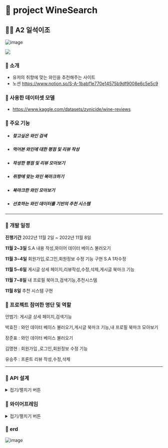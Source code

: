   # 🚩 project WineSearch 
  ## 👩‍💻 A2 일석이조

   ![image](https://i.ibb.co/CsrNLm5/unnamed.jpg)
  <p>
      <img src="https://img.shields.io/badge/Django-4.1.1-green"/>
  </p>

  ### 🍷 소개
  - 유저의 취향에 맞는 와인을 추천해주는 사이트
  - 노션 https://www.notion.so/S-A-1babf1e770e14575b9df9008e6c5e5c9
  
  ### 🍷 사용한 데이터셋 모델
  - https://www.kaggle.com/datasets/zynicide/wine-reviews
  
  ### 🍷 주요 기능 
  - ##### 찾고싶은 와인 검색
  - ##### 먹어본 와인에 대한 평점 및 리뷰 작성
  - ##### 작성한 평점 및 리뷰 모아보기
  - ##### 취향에 맞는 와인 북마크하기
  - ##### 북마크한 와인 모아보기
  - ##### 선호하는 와인 데이터를 기반의 추천 시스템
  
  
  ***


  ### 🍷 개발 일정
  
  **진행기간** 2022년 11월 2일 ~ 2022년 11월 8일

  **11월 2~3일** S.A 내용 작성,와이어 데이터 베이스 불러오기 

  **11월 3~4일** 회원가입,로그인,회원정보 수정 기능 구현 S.A 1차수정

  **11월 5~6일** 게시글 상세 페이지,리뷰작성,수정,삭제,게시글 북마크 기능

  **11월 7~8일** 내 프로필 북마크,검색기능,추천시스템
  
  **11월 8일** 추천 시스템 구현


  ### 🍷 프로젝트 참여한 명단 및 역할

  안범기: 게시글 상세 페이지,검색기능
  
  박효진 : 와인 데이터 베이스 불러오기,게시글 북마크 기능,내 프로필 북마크 모아보기
  
  장준표 : 와인 데이터 베이스 불러오기
  
  김명현 : 회원가입 ,로그인,회원정보 수정 기능
  
  유승주 : 프론트 리뷰 작성,수정,삭제

  ***


  ### 🍷 API 설계
  <details>
  <summary>접기/펼치기 버튼</summary>
  <div markdown="1">

  |페이지|기능|API URL|Method|Request(요청)|Response(응답)|
  |------|------|------|------|------|------|
  |로그인|계정 로그인|user/login/|POST, GET|{”username”:username,”password”:password}|{”username”:username,”password”:password}|
  |회원가입|계정 생성|user/signup/|GET,POST|{”username”:usernaeme,”password”:password,”profilename”:profilename,”profile”:profile,”email”:email}|{”username”:usernaeme,”password”:password,”profilename”:profilename,”profile”:profile,”email”:email}|
  |로그아웃|계정 로그아웃|user/logout/|POST|{”username”:username,”password”:password}|로그아웃(HTTP_200_OK)|
  |메인|------|------|------|------|------|
  |상세 페이지|게시글 상세보기|detail/<int:tweet_id>/|GET|{”name”:name,”tag”:tag,”content”:content,”like”:like}|{”name”:name,”tag”:tag,”content”:content,”like”:like}|
  |------|와인 검색|------|GET|{”search”:search}|{”search”:search}|
  |------|댓글 수정|detail/<int:tweet_id>/|PUT|{”username”:username,”content”:content,”grade”:grade,”created_time:created_time,}|{”username”:username,”content”:content,”grade”:grade,”created_time:created_time}|
  |------|댓글 삭제|detail/<int:tweet_id>/|DELETE|{”username”:username, ”content”:content,”grade”:grade,”created_time:created_time,}|{”username”:username, ”content”:content,”grade”:grade,”created_time:created_time,}|
  |------|댓글 작성|detail/<int:tweet_id>/|POST|{”username”:username,”content”:content,”grade”:grade,”created_time:created_time,}|{”username”:username,”content”:content,”grade”:grade,”created_time:created_time,}|
  |------|북마크추가,삭제|detail/<int:tweet_id>/like/|POST|{”like”:like}|{ “message” : “북마크 성공”}|
  |프로필|프로필 작성및 보기|user/profile/|POST,GET|{”username”:username,”password”:password,”profilename”:profilename,”profile”:profile,”email”:email}|{”username”:username,”password”:password,”profilename”:profilename,”profile”:profile,”email”:email}|
  |------|프로필 수정|user/profile/|PUT|{”username”: usernaeme,”password”: password,”profilename”: profilename,”profile”: profile,”email”:email}|{”username”: usernaeme,”password”: password,”profilename”: profilename,”profile”: profile,”email”:email}|
  |리뷰 페이지|작성한 리뷰 모아보기|user/review/|GET|{”id”:id,”name”:name,”comment”:comment}|{”id”:id,”name”:name,”comment”:comment}|
  |북마크 페이지|저장한 북마크 모아보기|user/like/|GET|{”id”:id,”name”:name,”tag”:tag,”like”:like}|{”id”:id,”name”:name,”tag”:tag,”like”:like}|
  </div>
  </details>
  


  ### 🍷 와이어프레임
  <details>
  <summary>접기/펼치기 버튼</summary>
  <div markdown="1">
    
    
  ##  로그인페이지
  ![ex_screenshot](https://i.ibb.co/W5nX6s7/Untitled.png)
  ![image](https://i.ibb.co/W5nX6s7/Untitled.png)
   ##  회원가입 페이지
  ![image](https://i.ibb.co/7Wqp7hX/Untitled-2.png)
   ##  메인 페이지
  ![image](https://i.ibb.co/1v3rfWy/Untitled-3.png)
   ##  상세 페이지
  ![image](https://i.ibb.co/Lt87dnW/Untitled-4.png)
   ##  회원 정보
  ![image](https://i.ibb.co/Xk482YJ/Untitled-5.png)
   ##  나의 와인리스트
  ![image](https://i.ibb.co/7ScwCYN/Untitled-6.png)
   ##  내 리뷰 보기
  ![image](https://i.ibb.co/5RxtX0b/Untitled-7.png)
    
    
  </div>
  </details>

  ### 🍷 erd

  ![image](https://i.ibb.co/18YWrtj/ERD.jpg)
  


  <br/>

